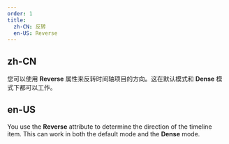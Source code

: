 ```yaml
---
order: 1
title:
  zh-CN: 反转
  en-US: Reverse
---
```


## zh-CN

您可以使用 **Reverse** 属性来反转时间轴项目的方向。这在默认模式和 **Dense** 模式下都可以工作。

## en-US

You use the **Reverse** attribute to determine the direction of the timeline item. This can work in both the default
mode and the **Dense** mode.
